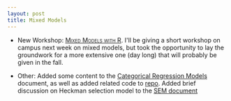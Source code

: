 ```yaml
---
layout: post
title: Mixed Models
---
```


- New Workshop: [<span style="font-variant:small-caps;">Mixed Models with R</span>](../workshops/mixed_models_R/). I'll be giving a short workshop on campus next week on mixed models, but took the opportunity to lay the groundwork for a more extensive one (day long) that will probably be given in the fall.

- Other: Added some content to the [Categorical Regression Models](../docs/logregmodels.html) document, as well as added related code to [repo](https://github.com/m-clark/Miscellaneous-R-Code).  Added brief discussion on Heckman selection model to the [SEM document](../docs/sem/)

